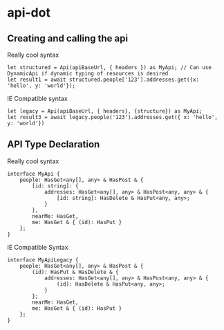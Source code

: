 # api-dot

## Creating and calling the api
Really cool syntax
```TS
let structured = Api(apiBaseUrl, { headers }) as MyApi; // Can use DynamicApi if dynamic typing of resources is desired
let result1 = await structured.people['123'].addresses.get({x: 'hello', y: 'world'});
```

IE Compatible syntax
```TS
let legacy = Api(apiBaseUrl, { headers}, {structure}) as MyApi;
let result3 = await legacy.people('123').addresses.get({ x: 'hello', y: 'world'})
```

## API Type Declaration
Really cool syntax
```TS
interface MyApi {
    people: HasGet<any[], any> & HasPost & {
        [id: string]: {
            addresses: HasGet<any[], any> & HasPost<any, any> & {
                [id: string]: HasDelete & HasPut<any, any>;
            }
        },
        nearMe: HasGet,
        me: HasGet & { (id): HasPut }
    };
}
```

IE Compatible Syntax
```TS
interface MyApiLegacy {
    people: HasGet<any[], any> & HasPost & {
        (id): HasPut & HasDelete & {
            addresses: HasGet<any[], any> & HasPost<any, any> & {
                (id): HasDelete & HasPut<any, any>;
            }
        };
        nearMe: HasGet,
        me: HasGet & { (id): HasPut }
    };
}
```
